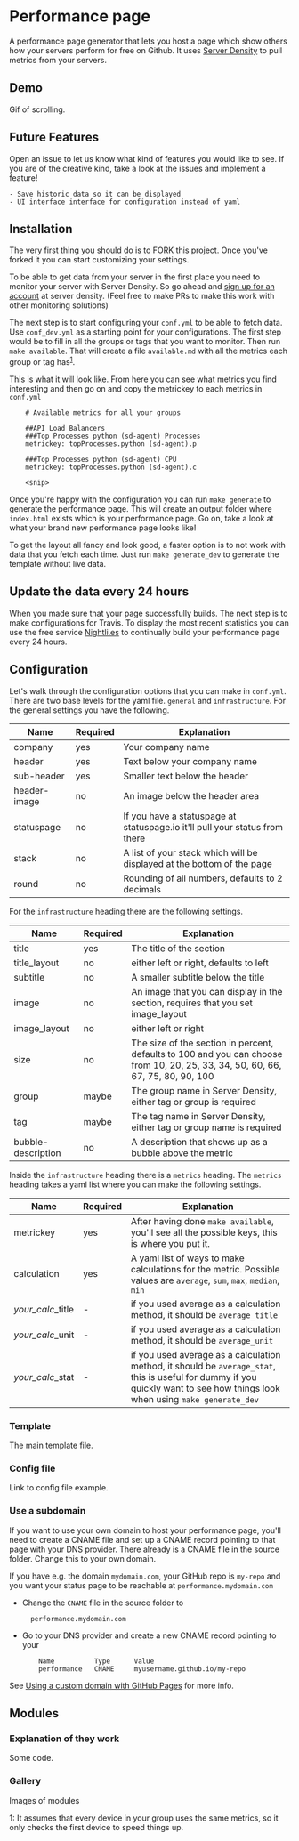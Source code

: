 # Performance page

A performance page generator that lets you host a page which show others how your servers perform for free on Github. It uses [Server Density](https://www.serverdensity.com) to pull metrics from your servers. 


## Demo
Gif of scrolling. 

## Future Features
Open an issue to let us know what kind of features you would like to see. If you are of the creative kind, take a look at the issues and implement a feature!  

    - Save historic data so it can be displayed
    - UI interface interface for configuration instead of yaml


## Installation
The very first thing you should do is to FORK this project. Once you've forked it you can start customizing your settings. 

To be able to get data from your server in the first place you need to monitor your server with Server Density. So go ahead and [sign up for an account](https://www.serverdensity.com) at server density. (Feel free to make PRs to make this work with other monitoring solutions)

The next step is to start configuring your `conf.yml` to be able to fetch data. Use `conf_dev.yml` as a starting point for your configurations. The first step would be to fill in all the groups or tags that you want to monitor. Then run `make available`. That will create a file `available.md` with all the metrics each group or tag has<sup>[1](#myfootnote1)</sup>. 

This is what it will look like. From here you can see what metrics you find interesting and then go on and copy the metrickey to each metrics in `conf.yml` 
```
    # Available metrics for all your groups

    ##API Load Balancers
    ###Top Processes python (sd-agent) Processes
    metrickey: topProcesses.python (sd-agent).p

    ###Top Processes python (sd-agent) CPU
    metrickey: topProcesses.python (sd-agent).c

    <snip>
```

Once you're happy with the configuration you can run `make generate` to generate the performance page. This will create an output folder where `index.html` exists which is your performance page. Go on, take a look at what your brand new performance page looks like! 

To get the layout all fancy and look good, a faster option is to not work with data that you fetch each time. Just run `make generate_dev` to generate the template without live data.

## Update the data every 24 hours 
When you made sure that your page successfully builds. The next step is to make configurations for Travis. To display the most recent statistics you can use the free service [Nightli.es](https://nightli.es) to continually build your performance page every 24 hours. 

## Configuration
Let's walk through the configuration options that you can make in `conf.yml`. There are two base levels for the yaml file. `general` and `infrastructure`. For the general settings you have the following. 

| Name        | Required | Explanation |
|-------------| -------- | ------------|
| company     | yes      | Your company name |
| header      | yes      | Text below your company name |
| sub-header  | yes      | Smaller text below the header |
| header-image | no      | An image below the header area |
| statuspage  | no       | If you have a statuspage at statuspage.io it'll pull your status from there |
| stack       | no       | A list of your stack which will be displayed at the bottom of the page |
| round       | no       | Rounding of all numbers, defaults to 2 decimals |

For the `infrastructure` heading there are the following settings. 

| Name       | Required  | Explanation |
|----------- | --------- | ----------- |
| title      | yes       | The title of the section |
| title_layout | no      | either left or right, defaults to left |
| subtitle   | no        | A smaller subtitle below the title |
| image      | no        | An image that you can display in the section, requires that you set image_layout |
| image_layout | no      | either left or right |
| size       | no        | The size of the section in percent, defaults to 100 and you can choose from 10, 20, 25, 33, 34, 50, 60, 66, 67, 75, 80, 90, 100 |
| group      | maybe     | The group name in Server Density, either tag or group is required |
| tag        | maybe     | The tag name in Server Density, either tag or group name is required |
| bubble-description | no | A description that shows up as a bubble above the metric |

Inside the `infrastructure` heading there is a `metrics` heading. The `metrics` heading takes a yaml list where you can make the following settings.  

| Name       | Required | Explanation |
|----------  | -------- | ----------- |
| metrickey  | yes      | After having done `make available`, you'll see all the possible keys, this is where you put it. | 
| calculation | yes     | A yaml list of ways to make calculations for the metric. Possible values are `average`, `sum`, `max`, `median`, `min` |
| *your_calc*_title | - | if you used average as a calculation method, it should be `average_title` |
| *your_calc*_unit | - | if you used average as a calculation method, it should be `average_unit` |
| *your_calc*_stat | - | if you used average as a calculation method, it should be `average_stat`, this is useful for dummy if you quickly want to see how things look when using `make generate_dev` |


### Template
The main template file. 

### Config file
Link to config file example. 

### Use a subdomain

If you want to use your own domain to host your performance page, you'll need to create a CNAME file and set up a CNAME record pointing to that page with your DNS provider. There already is a CNAME file in the source folder. Change this to your own domain. 

If you have e.g. the domain `mydomain.com`, your GitHub repo is `my-repo` and you want your status page to be reachable at `performance.mydomain.com`

- Change the `CNAME` file in the source folder to 

        performance.mydomain.com
    
- Go to your DNS provider and create a new CNAME record pointing to your

          Name          Type      Value 
          performance   CNAME     myusername.github.io/my-repo

See [Using a custom domain with GitHub Pages](https://help.github.com/articles/custom-domain-redirects-for-github-pages-sites/) for more info.

## Modules

### Explanation of they work

Some code. 

### Gallery

Images of modules


<a name="myfootnote1">1</a>: It assumes that every device in your group uses the same metrics, so it only checks the first device to speed things up. 
